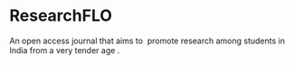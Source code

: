 # ResearchFLO
An open access journal that aims to ​ promote research among students in India from a very tender age​ .
